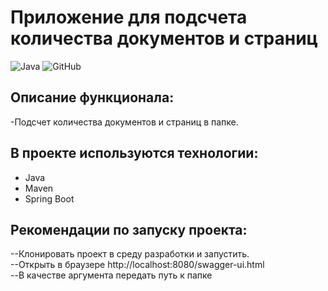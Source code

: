 # **Приложение для подсчета количества документов и страниц**
![Java](https://img.shields.io/badge/java-%23ED8B00.svg?style=for-the-badge&logo=java&logoColor=white)
![GitHub](https://img.shields.io/badge/github-%23121011.svg?style=for-the-badge&logo=github&logoColor=white)

## **Описание функционала:**
-Подсчет количества документов и страниц в папке.

## В проекте используются технологии:
- Java 
- Maven
- Spring Boot 

## Рекомендации по запуску проекта:
--Клонировать проект в среду разработки и запустить.<br>
--Открыть в браузере http://localhost:8080/swagger-ui.html <br>
--В качестве аргумента передать путь к папке
